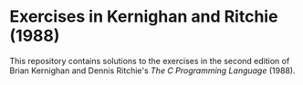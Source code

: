 # Exercises in Kernighan and Ritchie (1988)

This repository contains solutions to the exercises in the second edition of  Brian Kernighan and Dennis Ritchie's _The C Programming Language_ (1988).

